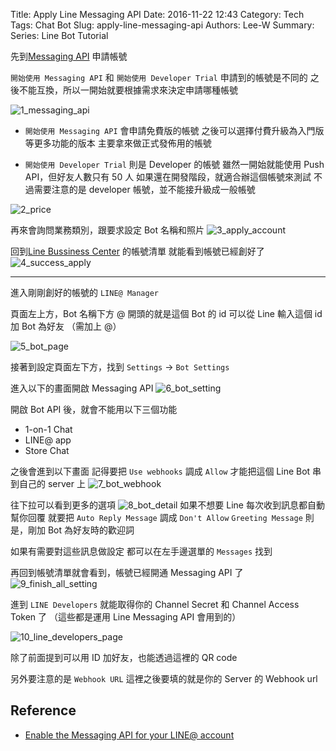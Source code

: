 Title: Apply Line Messaging API
Date: 2016-11-22 12:43
Category: Tech
Tags: Chat Bot
Slug: apply-line-messaging-api
Authors: Lee-W
Summary:
Series: Line Bot Tutorial

先到[Messaging API](https://business.line.me/zh-hant/services/bot) 申請帳號

`開始使用 Messaging API` 和 `開始使用 Developer Trial` 申請到的帳號是不同的
之後不能互換，所以一開始就要根據需求來決定申請哪種帳號

<!--more-->
![1_messaging_api](/images/posts-image/2016-11-22-apply-line-messaging-api/3i3O1wO.png)

* `開始使用 Messaging API` 會申請免費版的帳號
  之後可以選擇付費升級為入門版等更多功能的版本
  主要拿來做正式發佈用的帳號

* `開始使用 Developer Trial` 則是 Developer 的帳號
  雖然一開始就能使用 Push API，但好友人數只有 50 人
  如果還在開發階段，就適合辦這個帳號來測試
  不過需要注意的是 developer 帳號，並不能接升級成一般帳號

![2_price](/images/posts-image/2016-11-22-apply-line-messaging-api/FmTjOBH.png)

再來會詢問業務類別，跟要求設定 Bot 名稱和照片
![3_apply_account](/images/posts-image/2016-11-22-apply-line-messaging-api/VdCT8JX.png)

回到[Line Bussiness Center](https://business.line.me/zh-hant/) 的帳號清單
就能看到帳號已經創好了
![4_success_apply](/images/posts-image/2016-11-22-apply-line-messaging-api/4ViJbIR.png)

---
進入剛剛創好的帳號的 `LINE@ Manager`

頁面左上方，Bot 名稱下方
@ 開頭的就是這個 Bot 的 id
可以從 Line 輸入這個 id 加 Bot 為好友 （需加上 @）

![5_bot_page](/images/posts-image/2016-11-22-apply-line-messaging-api/8DC4TSG.png)

接著到設定頁面左下方，找到 `Settings`  → `Bot Settings`

進入以下的畫面開啟 Messaging API
![6_bot_setting](/images/posts-image/2016-11-22-apply-line-messaging-api/BtaSwa5.png)

開啟 Bot API 後，就會不能用以下三個功能

* 1-on-1 Chat
* LINE@ app
* Store Chat

之後會進到以下畫面
記得要把 `Use webhooks` 調成 `Allow`
才能把這個 Line Bot 串到自己的 server 上
![7_bot_webhook](/images/posts-image/2016-11-22-apply-line-messaging-api/yqpw3x7.png)

往下拉可以看到更多的選項
![8_bot_detail](/images/posts-image/2016-11-22-apply-line-messaging-api/nKegbk6.png)
如果不想要 Line 每次收到訊息都自動幫你回覆
就要把 `Auto Reply Message` 調成 `Don't Allow`
`Greeting Message` 則是，剛加 Bot 為好友時的歡迎詞

如果有需要對這些訊息做設定
都可以在左手邊選單的 `Messages` 找到

再回到帳號清單就會看到，帳號已經開通 Messaging API 了
![9_finish_all_setting](/images/posts-image/2016-11-22-apply-line-messaging-api/io9LuHs.png)

進到 `LINE Developers` 就能取得你的 Channel Secret 和 Channel Access Token 了
（這些都是運用 Line Messaging API 會用到的）

![10_line_developers_page](/images/posts-image/2016-11-22-apply-line-messaging-api/cl8k3Mh.png)

除了前面提到可以用 ID 加好友，也能透過這裡的 QR code

另外要注意的是 `Webhook URL`
這裡之後要填的就是你的 Server 的 Webhook url

## Reference

* [Enable the Messaging API for your LINE@ account](https://developers.line.me/messaging-api/getting-started#apply_messagingapi)
